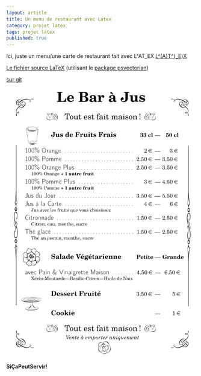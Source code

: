 ```yaml
---
layout: article
title: Un menu de restaurant avec Latex
category: projet latex
tags: projet latex
published: true
---
```


Ici, juste un menu/une carte de restaurant fait avec L^AT_EX [L^(A)T^(_E)X](https://fr.wikibooks.org/wiki/LaTeX)

[Le fichier source LaTeX](/assets/images/rajusMenu/menu_2016.tex) (utilisant le [package psvectorian](https://ctan.org/tex-archive/graphics/pstricks/contrib/pst-vectorian))

[sur git](https://github.com/psic/rajusMenu)

![apercu menu](/assets/images/rajusMenu/menu_2016.jpg)


**SiÇaPeutServir!**
